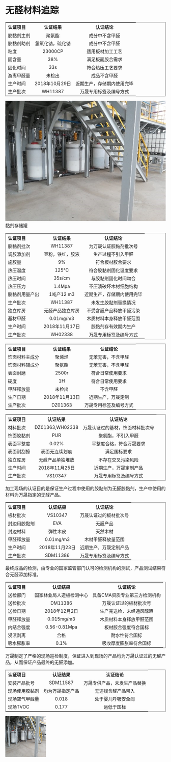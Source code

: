 无醛材料追踪
=========
<!-- 胶黏剂认证-->

  <table frame="box">
    <tr>
      <th align="left">认证项目</th>
      <th align="middle">认证结果</th>
      <th align="middle">认证结论</th>
    </tr>
    <tr>
      <td align="left">胶黏剂主剂</td>
      <td align="middle">聚氨酯</td>
      <td align="middle">成分中不含甲醛</td>
    </tr>
    <tr>
      <td align="left">胶黏剂助剂</td>
      <td align="middle">氢氧化钠，硫化钠</td>
      <td align="middle">成分中不含甲醛</td>
    </tr>
    <tr>
      <td align="left">粘度</td>
      <td align="middle">23000CP</td>
      <td align="middle">适用板材加工工艺</td>
    </tr>
    <tr>
      <td align="left">固含量</td>
      <td align="middle">38%</td>
      <td align="middle">满足板面胶合需求</td>
    </tr>
    <tr>
      <td align="left">固化时间</td>
      <td align="middle">33s</td>
      <td align="middle">符合热压工艺要求</td>
    </tr>
    <tr>
      <td align="left">游离甲醛量</td>
      <td align="middle">未检出</td>
      <td align="middle">成品不含甲醛</td>
    </tr>
    <tr>
      <td align="left">生产时间</td>
      <td align="middle">2018年10月29日</td>
      <td align="middle">近期生产，存储期内使用完毕</td>
    </tr>
    <tr>
      <td align="left">生产批次</td>
      <td align="middle">WH11387</td>
      <td align="middle">万晟专用标签及编号方式</td>
    </tr>

  </table>

  <p>
    <img src="img/storage.jpg"/>
    黏剂存储罐
  </p>
<!-- 基材认证-->
  <table  width="500" frame="box">
    <tr>
      <th align="left">认证项目</th>
      <th align="middle">认证结果</th>
      <th align="middle">认证结论</th>
    </tr>
    <tr>
      <td align="left">胶黏剂批次</td>
      <td align="middle">WH11387</td>
      <td align="middle">为万晟认证胶黏剂批次号</td>
    </tr>
    <tr>
      <td align="left">调胶添加剂</td>
      <td align="middle">豆粉，铁红，胶液</td>
      <td align="middle">生产过程不引入甲醛</td>
    </tr>
    <tr>
      <td align="left">施胶量</td>
      <td align="middle">9%</td>
      <td align="middle">符合板材胶合要求</td>
    </tr>
    <tr>
      <td align="left">热压温度</td>
      <td align="middle">125℃</td>
      <td align="middle">符合胶黏剂固化温度要求</td>
    </tr>
    <tr>
      <td align="left">热压时间</td>
      <td align="middle">35s/cm</td>
      <td align="middle">与胶黏剂固化时间吻合</td>
    </tr>
    <tr>
      <td align="left">热压压力</td>
      <td align="middle">1.4Mpa</td>
      <td align="middle">不压溃破坏木材细胞结构</td>
    </tr>
    <tr>
      <td align="left">胶黏剂用量产出</td>
      <td align="middle">1吨产12 m3</td>
      <td align="middle">近期生产，存储期内使用完毕</td>
    </tr>
    <tr>
      <td align="left">生产批次</td>
      <td align="middle">WH11387</td>
      <td align="middle">未发生胶黏剂替换情况</td>
    </tr>
    <tr>
      <td align="left">独立库房</td>
      <td align="middle">无醛产品独立库房</td>
      <td align="middle">不受含醛产品释放甲醛污染</td>
    </tr>
    <tr>
      <td align="left">基材甲醛</td>
      <td align="middle">0.01mg/m3</td>
      <td align="middle">木质材料本身释放甲醛范围</td>
    </tr>
    <tr>
      <td align="left">生产时间</td>
      <td align="middle">2018年11月17日</td>
      <td align="middle">胶黏剂存有效期内生产</td>
    </tr>
    <tr>
      <td align="left">生产批次</td>
      <td align="middle">WH02338</td>
      <td align="middle">万晟专用标签及编号方式</td>
    </tr>
  </table>
<!-- 表材认证-->
<table  width="500" frame="box">
  <tr>
    <th align="left">认证项目</th>
    <th align="middle">认证结果</th>
    <th align="middle">认证结论</th>
  </tr>
  <tr>
    <td align="left">饰面材料主成分</td>
    <td align="middle">聚烯烃</td>
    <td align="middle">无苯无害，不含甲醛</td>
  </tr>
  <tr>
    <td align="left">饰面材料辅成分</td>
    <td align="middle">聚氨酯</td>
    <td align="middle">无苯无害，不含甲醛</td>
  </tr>
  <tr>
    <td align="left">表面耐磨</td>
    <td align="middle">2500r</td>
    <td align="middle">符合日常使用要求</td>
  </tr>
  <tr>
    <td align="left">硬度</td>
    <td align="middle">1H</td>
    <td align="middle">符合日常使用要求</td>
  </tr>
  <tr>
    <td align="left">甲醛释放量</td>
    <td align="middle">未检出</td>
    <td align="middle">不含甲醛</td>
  </tr>
  <tr>
    <td align="left">生产日期</td>
    <td align="middle">2018年11月13日</td>
    <td align="middle">近期生产，万晟定制</td>
  </tr>

  <tr>
    <td align="left">生产批次</td>
    <td align="middle">DZ01363</td>
    <td align="middle">万晟专用标签及编号方式</td>
  </tr>

</table>

<!-- 饰面认证-->
<table  width="500" frame="box">
  <tr>
    <th align="left">认证项目</th>
    <th align="middle">认证结果</th>
    <th align="middle">认证结论</th>
  </tr>
  <tr>
    <td align="left">材料批次</td>
    <td align="middle">DZ01363,WH02338</td>
    <td align="middle">万晟认证过的基材，饰面材料批次号</td>
  </tr>
  <tr>
    <td align="left">饰面胶黏剂</td>
    <td align="middle">PUR</td>
    <td align="middle">聚氨酯，不引入甲醛</td>
  </tr>
  <tr>
    <td align="left">表面平整度</td>
    <td align="middle">0.02%</td>
    <td align="middle">平整度合格，符合万晟要求</td>
  </tr>
  <tr>
    <td align="left">表面耐刮擦</td>
    <td align="middle">表面无连续划痕</td>
    <td align="middle">满足国标要求</td>
  </tr>
  <tr>
    <td align="left">独立库房</td>
    <td align="middle">无醛产品单独堆放</td>
    <td align="middle">不存在交叉污染风险</td>
  </tr>
  <tr>
    <td align="left">生产时间</td>
    <td align="middle">2018年11月25日</td>
    <td align="middle">近期生产，万晟定制产品</td>
  </tr>
  <tr>
    <td align="left">生产批次</td>
    <td align="middle">VS10347</td>
    <td align="middle">万晟专用标签及编号方式</td>
  </tr>

</table>

<!-- 加工认证-->
<p>加工现场的认证目的是保证生产过程中使用的胶黏剂为无醛胶黏剂，生产中使用的材料为万晟指定的无醛产品。
</p>
<table  width="500" frame="box">
  <tr>
    <th align="left">认证项目</th>
    <th align="middle">认证结果</th>
    <th align="middle">认证结论</th>
  </tr>
  <tr>
    <td align="left">板材批次</td>
    <td align="middle">VS10347</td>
    <td align="middle">万晟认证过的板材批次号</td>
  </tr>
  <tr>
    <td align="left">封边用胶黏剂</td>
    <td align="middle">EVA</td>
    <td align="middle">无醛产品</td>
  </tr>
  <tr>
    <td align="left">封边材料</td>
    <td align="middle">弹性木皮</td>
    <td align="middle">天然木材</td>
  </tr>
  <tr>
    <td align="left">甲醛释放量</td>
    <td align="middle">0.01mg/m3</td>
    <td align="middle">木材甲醛释放量范围</td>
  </tr>

  <tr>
    <td align="left">生产时间</td>
    <td align="middle">2018年11月23日</td>
    <td align="middle">近期生产，万晟定制产品</td>
  </tr>
  <tr>
    <td align="left">生产批次</td>
    <td align="middle">SDM11386</td>
    <td align="middle">万晟专用标签及编号方式</td>
  </tr>

</table>

<!-- 成品检测-->
<p>最终成品的检测，由专业的国家监管部门认可的检测机构的测试，产品测试结果符合无醛添加标准。
</p>
<table  width="500" frame="box">
  <tr>
    <th align="left">认证项目</th>
    <th align="middle">认证结果</th>
    <th align="middle">认证结论</th>
  </tr>
  <tr>
    <td align="left">送检部门</td>
    <td align="middle">国家林业局人造板检测中心</td>
    <td align="middle">具备CMA资质专业第三方检测机构</td>
  </tr>
  <tr>
    <td align="left">送检批次</td>
    <td align="middle">DM11386</td>
    <td align="middle">万晟认证过的板材批次号</td>
  </tr>
  <tr>
    <td align="left">送检日期</td>
    <td align="middle">2018年12月2日</td>
    <td align="middle">生产完送检，未经通风晾晒</td>
  </tr>
  <tr>
    <td align="left">甲醛释放量</td>
    <td align="middle">0.015mg/m3</td>
    <td align="middle">木质材料本身释放甲醛范围</td>
  </tr>

  <tr>
    <td align="left">内结合强度</td>
    <td align="middle">0.56-0.81Mpa</td>
    <td align="middle">板材胶合强度符合国标</td>
  </tr>
  <tr>
    <td align="left">浸渍剥离</td>
    <td align="middle">合格</td>
    <td align="middle">耐水性符合国标</td>
  </tr>
  <tr>
    <td align="left">吸水膨胀率</td>
    <td align="middle">0.1%</td>
    <td align="middle">吸收厚度膨胀率符合国标</td>
  </tr>
</table>

<!-- 组装装配-->
<p>万晟制定了严格的现场巡检制度，保证进入到现场的产品均为万晟认证过的无醛产品，从而保证产品最终的无醛添加。
</p>
<table  width="500" frame="box">
  <tr>
    <th align="left">认证项目</th>
    <th align="middle">认证结果</th>
    <th align="middle">认证结论</th>
  </tr>
  <tr>
    <td align="left">安装产品批号</td>
    <td align="middle">SDM11587</td>
    <td align="middle">万晟专供产品，未发生产品替换</td>
  </tr>
  <tr>
    <td align="left">现场使用胶黏剂</td>
    <td align="middle">均为万晟指定产品</td>
    <td align="middle">无违规含醛产品带入</td>
  </tr>
  <tr>
    <td align="left">现场空气甲醛量</td>
    <td align="middle">0.018</td>
    <td align="middle">处于婴儿呼吸安全阈</td>
  </tr>
  <tr>
    <td align="left">现场TVOC</td>
    <td align="middle">0.177</td>
    <td align="middle">远低于国标</td>
  </tr>
</table>

<p>
  <img src="https://github.com/gide87/gide87.github.io/blob/master/img/%E7%B2%98%E5%89%82%E5%AD%98%E5%82%A8%E7%BD%90.jpg" width="128" height="128"/>

</p>
